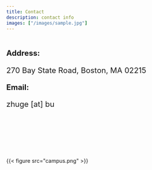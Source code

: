 ```yaml
---
title: Contact
description: contact info
images: ["/images/sample.jpg"]
---
```


<br>

<big><big><b>Address:</b> 

270 Bay State Road, Boston, MA 02215

<b>Email:</b> 

zhuge [at] bu</big></big>

<br><br><br><br><br><br>

{{< figure src="campus.png" >}}
